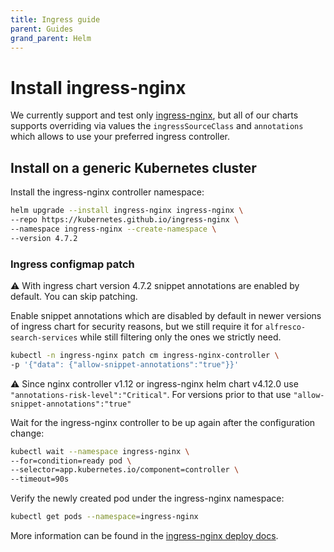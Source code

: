 ```yaml
---
title: Ingress guide
parent: Guides
grand_parent: Helm
---
```


# Install ingress-nginx

We currently support and test only
[ingress-nginx](https://github.com/kubernetes/ingress-nginx), but all of our
charts supports overriding via values the `ingressSourceClass` and `annotations`
which allows to use your preferred ingress controller.

## Install on a generic Kubernetes cluster

Install the ingress-nginx controller namespace:

```bash
helm upgrade --install ingress-nginx ingress-nginx \
--repo https://kubernetes.github.io/ingress-nginx \
--namespace ingress-nginx --create-namespace \
--version 4.7.2
```

### Ingress configmap patch

:warning: With ingress chart version 4.7.2 snippet annotations are enabled by default. You
can skip patching.

Enable snippet annotations which are disabled by default in newer versions of
ingress chart for security reasons, but we still require it for
`alfresco-search-services` while still filtering only the ones we strictly need.

```bash
kubectl -n ingress-nginx patch cm ingress-nginx-controller \
-p '{"data": {"allow-snippet-annotations":"true"}}'
```

:warning: Since nginx controller v1.12 or ingress-nginx helm chart v4.12.0 use
`"annotations-risk-level":"Critical"`. For versions prior to that use
`"allow-snippet-annotations":"true"`

Wait for the ingress-nginx controller to be up again after the configuration change:

```sh
kubectl wait --namespace ingress-nginx \
--for=condition=ready pod \
--selector=app.kubernetes.io/component=controller \
--timeout=90s
```

Verify the newly created pod under the ingress-nginx namespace:

```sh
kubectl get pods --namespace=ingress-nginx
```

More information can be found in the
[ingress-nginx deploy docs](https://kubernetes.github.io/ingress-nginx/deploy/).
